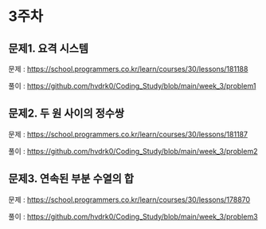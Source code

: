 # 3주차

## 문제1. 요격 시스템
문제 : https://school.programmers.co.kr/learn/courses/30/lessons/181188

풀이 : https://github.com/hvdrk0/Coding_Study/blob/main/week_3/problem1

## 문제2. 두 원 사이의 정수쌍
문제 : https://school.programmers.co.kr/learn/courses/30/lessons/181187

풀이 : https://github.com/hvdrk0/Coding_Study/blob/main/week_3/problem2

## 문제3. 연속된 부분 수열의 합
문제 : https://school.programmers.co.kr/learn/courses/30/lessons/178870

풀이 : https://github.com/hvdrk0/Coding_Study/blob/main/week_3/problem3



